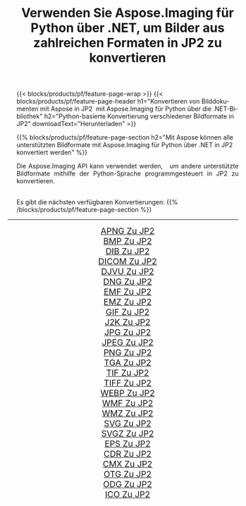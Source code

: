 ﻿---
title: Verwenden Sie Aspose.Imaging für Python über .NET, um Bilder aus zahlreichen Formaten in JP2 zu konvertieren 
weight: 3920
url: /de/python-net/conversion/to/jp2/ 
lang: de
langdirlevel: 2
locales: zh-hans,ja,it,ru,de,es,fr,nl,id,lt,pl,pt,vi,tr,ko,zh-hant,ar,hi,th,sv,cs,uk,he
description: Sie können Aspose.Imaging für Python über die .NET-Bibliothek verwenden, um eine Vielzahl von Formaten in JP2 zu konvertieren.
---

{{< blocks/products/pf/feature-page-wrap >}}
{{< blocks/products/pf/feature-page-header h1="Konvertieren von Bilddokumenten mit Aspose in JP2  mit Aspose.Imaging für Python über die .NET-Bibliothek" h2="Python-basierte Konvertierung verschiedener Bildformate in JP2" downloadText="Herunterladen" >}}


{{% blocks/products/pf/feature-page-section  h2="Mit Aspose können alle unterstützten Bildformate mit Aspose.Imaging für Python über .NET in JP2 konvertiert werden" %}}
<p align=justify>Die Aspose.Imaging API kann verwendet werden,   um andere unterstützte Bildformate mithilfe der Python-Sprache programmgesteuert in JP2 zu konvertieren.</p>
<br/>
Es gibt die nächsten verfügbaren Konvertierungen:
{{% /blocks/products/pf/feature-page-section %}}
<div class="container-fluid productfamilypage bg-gray">
    <div class="convertypes bg-gray agp-content section">
        <div class="container">
		<hr style="margin-left:-20px;"/>
		<div class="row other-converters" style="gap: 10px;font-size: 19px;text-align:center;">
		    <div class='col-md-2 other-converter remove-lp remove-rp'><a href="/imaging/de/python-net/conversion/apng-to-jp2/" style="padding:15px;">APNG Zu JP2</a></div>
<div class='col-md-2 other-converter remove-lp remove-rp'><a href="/imaging/de/python-net/conversion/bmp-to-jp2/" style="padding:15px;">BMP Zu JP2</a></div>
<div class='col-md-2 other-converter remove-lp remove-rp'><a href="/imaging/de/python-net/conversion/dib-to-jp2/" style="padding:15px;">DIB Zu JP2</a></div>
<div class='col-md-2 other-converter remove-lp remove-rp'><a href="/imaging/de/python-net/conversion/dicom-to-jp2/" style="padding:15px;">DICOM Zu JP2</a></div>
<div class='col-md-2 other-converter remove-lp remove-rp'><a href="/imaging/de/python-net/conversion/djvu-to-jp2/" style="padding:15px;">DJVU Zu JP2</a></div>
<div class='col-md-2 other-converter remove-lp remove-rp'><a href="/imaging/de/python-net/conversion/dng-to-jp2/" style="padding:15px;">DNG Zu JP2</a></div>
<div class='col-md-2 other-converter remove-lp remove-rp'><a href="/imaging/de/python-net/conversion/emf-to-jp2/" style="padding:15px;">EMF Zu JP2</a></div>
<div class='col-md-2 other-converter remove-lp remove-rp'><a href="/imaging/de/python-net/conversion/emz-to-jp2/" style="padding:15px;">EMZ Zu JP2</a></div>
<div class='col-md-2 other-converter remove-lp remove-rp'><a href="/imaging/de/python-net/conversion/gif-to-jp2/" style="padding:15px;">GIF Zu JP2</a></div>
<div class='col-md-2 other-converter remove-lp remove-rp'><a href="/imaging/de/python-net/conversion/j2k-to-jp2/" style="padding:15px;">J2K Zu JP2</a></div>
<div class='col-md-2 other-converter remove-lp remove-rp'><a href="/imaging/de/python-net/conversion/jpg-to-jp2/" style="padding:15px;">JPG Zu JP2</a></div>
<div class='col-md-2 other-converter remove-lp remove-rp'><a href="/imaging/de/python-net/conversion/jpeg-to-jp2/" style="padding:15px;">JPEG Zu JP2</a></div>
<div class='col-md-2 other-converter remove-lp remove-rp'><a href="/imaging/de/python-net/conversion/png-to-jp2/" style="padding:15px;">PNG Zu JP2</a></div>
<div class='col-md-2 other-converter remove-lp remove-rp'><a href="/imaging/de/python-net/conversion/tga-to-jp2/" style="padding:15px;">TGA Zu JP2</a></div>
<div class='col-md-2 other-converter remove-lp remove-rp'><a href="/imaging/de/python-net/conversion/tif-to-jp2/" style="padding:15px;">TIF Zu JP2</a></div>
<div class='col-md-2 other-converter remove-lp remove-rp'><a href="/imaging/de/python-net/conversion/tiff-to-jp2/" style="padding:15px;">TIFF Zu JP2</a></div>
<div class='col-md-2 other-converter remove-lp remove-rp'><a href="/imaging/de/python-net/conversion/webp-to-jp2/" style="padding:15px;">WEBP Zu JP2</a></div>
<div class='col-md-2 other-converter remove-lp remove-rp'><a href="/imaging/de/python-net/conversion/wmf-to-jp2/" style="padding:15px;">WMF Zu JP2</a></div>
<div class='col-md-2 other-converter remove-lp remove-rp'><a href="/imaging/de/python-net/conversion/wmz-to-jp2/" style="padding:15px;">WMZ Zu JP2</a></div>
<div class='col-md-2 other-converter remove-lp remove-rp'><a href="/imaging/de/python-net/conversion/svg-to-jp2/" style="padding:15px;">SVG Zu JP2</a></div>
<div class='col-md-2 other-converter remove-lp remove-rp'><a href="/imaging/de/python-net/conversion/svgz-to-jp2/" style="padding:15px;">SVGZ Zu JP2</a></div>
<div class='col-md-2 other-converter remove-lp remove-rp'><a href="/imaging/de/python-net/conversion/eps-to-jp2/" style="padding:15px;">EPS Zu JP2</a></div>
<div class='col-md-2 other-converter remove-lp remove-rp'><a href="/imaging/de/python-net/conversion/cdr-to-jp2/" style="padding:15px;">CDR Zu JP2</a></div>
<div class='col-md-2 other-converter remove-lp remove-rp'><a href="/imaging/de/python-net/conversion/cmx-to-jp2/" style="padding:15px;">CMX Zu JP2</a></div>
<div class='col-md-2 other-converter remove-lp remove-rp'><a href="/imaging/de/python-net/conversion/otg-to-jp2/" style="padding:15px;">OTG Zu JP2</a></div>
<div class='col-md-2 other-converter remove-lp remove-rp'><a href="/imaging/de/python-net/conversion/odg-to-jp2/" style="padding:15px;">ODG Zu JP2</a></div>
<div class='col-md-2 other-converter remove-lp remove-rp'><a href="/imaging/de/python-net/conversion/ico-to-jp2/" style="padding:15px;">ICO Zu JP2</a></div>
                </div>
        </div>
    </div>
</div>
<br/>

